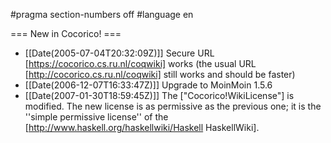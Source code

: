 #pragma section-numbers off
#language en

=== New in Cocorico! ===
 
 * [[Date(2005-07-04T20:32:09Z)]]  Secure URL [https://cocorico.cs.ru.nl/coqwiki] works (the usual URL [http://cocorico.cs.ru.nl/coqwiki] still works and should be faster)
 * [[Date(2006-12-07T16:33:47Z)]] Upgrade to MoinMoin 1.5.6
 * [[Date(2007-01-30T18:59:45Z)]]  The ["Cocorico!WikiLicense"] is modified. The new license is as permissive as the previous one; it is the ''simple permissive license'' of the [http://www.haskell.org/haskellwiki/Haskell HaskellWiki].
